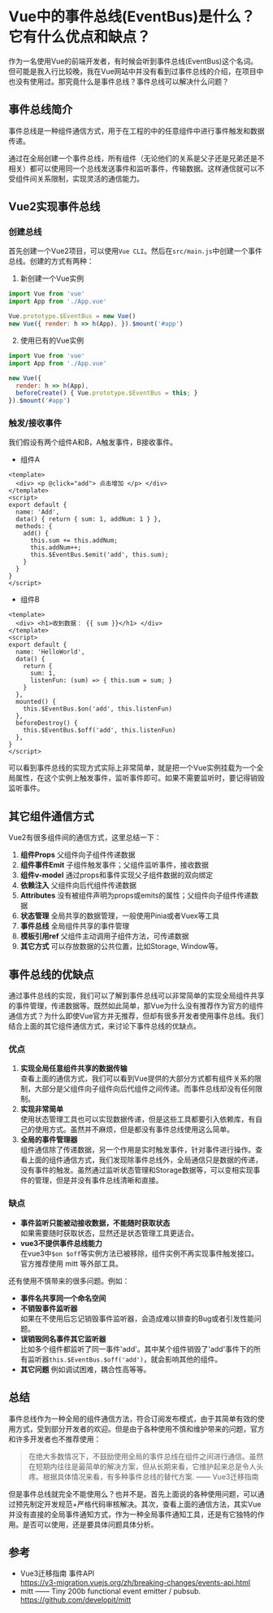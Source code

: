 # Vue中的事件总线(EventBus)是什么？它有什么优点和缺点？

作为一名使用Vue的前端开发者，有时候会听到事件总线(EventBus)这个名词。但可能是我入行比较晚，我在Vue网站中并没有看到过事件总线的介绍，在项目中也没有使用过。那究竟什么是事件总线？事件总线可以解决什么问题？

## 事件总线简介
事件总线是一种组件通信方式，用于在工程的中的任意组件中进行事件触发和数据传递。

通过在全局创建一个事件总线，所有组件（无论他们的关系是父子还是兄弟还是不相关）都可以使用同一个总线发送事件和监听事件，传输数据。这样通信就可以不受组件间关系限制，实现灵活的通信能力。

## Vue2实现事件总线

### 创建总线
首先创建一个Vue2项目，可以使用`Vue CLI`。然后在`src/main.js`中创建一个事件总线。创建的方式有两种：

1. 新创建一个Vue实例
```js
import Vue from 'vue'
import App from './App.vue'

Vue.prototype.$EventBus = new Vue()
new Vue({ render: h => h(App), }).$mount('#app')
```

2. 使用已有的Vue实例
```js
import Vue from 'vue'
import App from './App.vue'

new Vue({
  render: h => h(App),
  beforeCreate() { Vue.prototype.$EventBus = this; }
}).$mount('#app')
```

### 触发/接收事件
我们假设有两个组件A和B，A触发事件，B接收事件。

* 组件A
```vue
<template>
  <div> <p @click="add"> 点击增加 </p> </div>
</template>
<script>
export default {
  name: 'Add',
  data() { return { sum: 1, addNum: 1 } },
  methods: {
    add() {
      this.sum += this.addNum;
      this.addNum++;
      this.$EventBus.$emit('add', this.sum);
    }
  }
}
</script>
```

* 组件B
```vue
<template>
  <div> <h1>收到数据： {{ sum }}</h1> </div>
</template>
<script>
export default {
  name: 'HelloWorld',
  data() { 
    return {
      sum: 1,
      listenFun: (sum) => { this.sum = sum; }
    }
  },
  mounted() {
    this.$EventBus.$on('add', this.listenFun)
  },
  beforeDestroy() {
    this.$EventBus.$off('add', this.listenFun)
  },
}
</script>
```

可以看到事件总线的实现方式实际上非常简单，就是把一个Vue实例挂载为一个全局属性，在这个实例上触发事件，监听事件即可。如果不需要监听时，要记得销毁监听事件。

## 其它组件通信方式
Vue2有很多组件间的通信方式，这里总结一下：

1. **组件Props** 父组件向子组件传递数据
2. **组件事件Emit** 子组件触发事件；父组件监听事件，接收数据
3. **组件v-model** 通过props和事件实现父子组件数据的双向绑定
4. **依赖注入** 父组件向后代组件传递数据
5. **Attributes** 没有被组件声明为props或emits的属性；父组件向子组件传递数据
6. **状态管理** 全局共享的数据管理，一般使用Pinia或者Vuex等工具
7. **事件总线** 全局组件共享的事件管理
8. **模板引用ref** 父组件主动调用子组件方法，可传递数据
9. **其它方式** 可以存放数据的公共位置，比如Storage, Window等。

## 事件总线的优缺点
通过事件总线的实现，我们可以了解到事件总线可以非常简单的实现全局组件共享的事件管理，传递数据等。既然如此简单，那Vue为什么没有推荐作为官方的组件通信方式？为什么即使Vue官方并无推荐，但却有很多开发者使用事件总线。我们结合上面的其它组件通信方式，来讨论下事件总线的优缺点。

### 优点
1. **实现全局任意组件共享的数据传输**\
查看上面的通信方式，我们可以看到Vue提供的大部分方式都有组件关系的限制，大部分是父组件向子组件向后代组件之间传递。而事件总线却没有任何限制。
2. **实现非常简单**\
使用状态管理工具也可以实现数据传递，但是这些工具都要引入依赖库，有自己的使用方式。虽然并不麻烦，但是都没有事件总线使用这么简单。
3. **全局的事件管理器**\
组件通信除了传递数据，另一个作用是实时触发事件，针对事件进行操作。查看上面的组件通信方式，我们发现除事件总线外，全局通信只是数据的传递，没有事件的触发。虽然通过监听状态管理和Storage数据等，可以变相实现事件的管理，但是并没有事件总线清晰和直接。

### 缺点
* **事件监听只能被动接收数据，不能随时获取状态**\
如果需要随时获取状态，显然还是状态管理工具更适合。
* **vue3不提供事件总线能力**\
在vue3中`$on $off`等实例方法已被移除，组件实例不再实现事件触发接口。官方推荐使用 mitt 等外部工具。

还有使用不慎带来的很多问题。例如：
* **事件名共享同一个命名空间**
* **不销毁事件监听器**\
如果在不使用后忘记销毁事件监听器，会造成难以排查的Bug或者引发性能问题。
* **误销毁同名事件其它监听器**\
比如多个组件都监听了同一事件'add'。其中某个组件销毁了'add'事件下的所有监听器`this.$EventBus.$off('add')`，就会影响其他的组件。
* **其它问题** 例如调试困难，耦合性高等等。

## 总结
事件总线作为一种全局的组件通信方法，符合订阅发布模式，由于其简单有效的使用方式，受到部分开发者的欢迎。但是由于各种使用不慎和维护带来的问题，官方和许多开发者也不推荐使用：
> 在绝大多数情况下，不鼓励使用全局的事件总线在组件之间进行通信。虽然在短期内往往是最简单的解决方案，但从长期来看，它维护起来总是令人头疼。根据具体情况来看，有多种事件总线的替代方案. —— Vue3迁移指南

但是事件总线就完全不能使用么？也并不是。首先上面说的各种使用问题，可以通过预先制定开发规范+严格代码审核解决。其次，查看上面的通信方法，其实Vue并没有直接的全局事件通知方式，作为一种全局事件通知工具，还是有它独特的作用。是否可以使用，还是要具体问题具体分析。

## 参考
- Vue3迁移指南 事件API\
  https://v3-migration.vuejs.org/zh/breaking-changes/events-api.html
- mitt —— Tiny 200b functional event emitter / pubsub.\
  https://github.com/developit/mitt